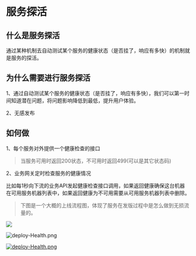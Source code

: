 # 服务探活

## 什么是服务探活

通过某种机制去自动测试某个服务的健康状态（是否挂了，响应有多快）的机制就是服务的探活。

## 为什么需要进行服务探活

1、通过自动测试某个服务的健康状态（是否挂了，响应有多快），我们可以第一时间知道潜在问题，将问题影响降低到最低，提升用户体验。

2、无感发布

## 如何做

1、每个服务对外提供一个健康检查的接口

> 当服务可用时返回200状态，不可用时返回499(可以是其它状态码)

2、业务网关定时检查服务的健康情况

比如每1秒向下流的业务API发起健康检查接口调用，如果返回健康确保这台机器在可用服务机器列表中，如果返回健康为不可用需要从可用服务机器列表中删除。

> 下图是一个大概的上线流程图，体现了服务在发版过程中是怎么做到无损流量的。

![](https://i.postimg.cc/J0jGR356/deploy-Health.png)

![deploy-Health.png](https://postimg.cc/xNT0Rz7M)

[![deploy-Health.png](https://i.postimg.cc/J0jGR356/deploy-Health.png)](https://postimg.cc/xNT0Rz7M)


